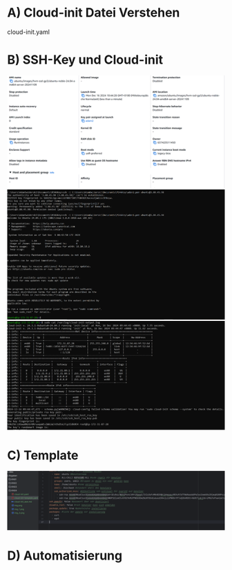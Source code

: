 # A) Cloud-init Datei Verstehen
cloud-init.yaml

# B) SSH-Key und Cloud-init
![img.png](img.png)
![img_3.png](img_3.png)
![img_1.png](img_1.png)

# C) Template
![img_2.png](img_2.png)

# D) Automatisierung
